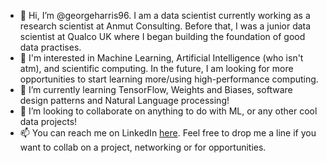 - 👋 Hi, I’m @georgeharris96. I am a data scientist currently working as a research scientist at Anmut Consulting. Before that, I was a junior data scientist at Qualco UK where I began building the foundation of good data practises.
- 👀 I'm interested in Machine Learning, Artificial Intelligence (who isn't atm), and scientific computing. In the future, I am looking for more opportunities to start learning more/using high-performance computing.
- 🌱 I’m currently learning TensorFlow, Weights and Biases, software design patterns and Natural Language processing! 
- 💞️ I’m looking to collaborate on anything to do with ML, or any other cool data projects! 
- 📫 You can reach me on LinkedIn [here](https://www.linkedin.com/in/george-harris-256a1b128/). Feel free to drop me a line if you want to collab on a project, networking or for opportunities.

<!---
georgeharris96/georgeharris96 is a ✨ special ✨ repository because its `README.md` (this file) appears on your GitHub profile.
You can click the Preview link to take a look at your changes.
--->
